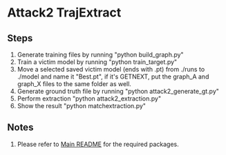 # Attack2 TrajExtract

## Steps

1. Generate training files by running "python build_graph.py"
2. Train a victim model by running "python train_target.py"
3. Move a selected saved victim model (ends with .pt) from ./runs to ./model and name it "Best.pt", if it's GETNEXT, put the graph_A and graph_X files to the same folder as well.
4. Generate ground truth file by running "python attack2_generate_gt.py"
5. Perform extraction "python attack2_extraction.py"
6. Show the result "python matchextraction.py"

## Notes
1. Please refer to  [Main README](../README.md) for the required packages.
